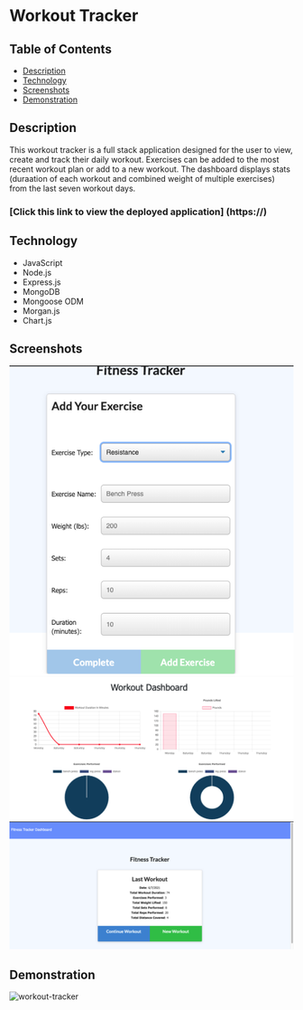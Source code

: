 # Workout Tracker

## Table of Contents
* [Description](#description)
* [Technology](#technology)
* [Screenshots](#screenshots)
* [Demonstration](#demonstration)

## Description
This workout tracker is a full stack application designed for the user to view, create and track their daily workout.  Exercises can be added to the most recent workout plan or add to a new workout.  The dashboard displays stats (duraation of each workout and combined weight of multiple exercises) from the last seven workout days.

### [Click this link to view the deployed application] (https://) 

## Technology
* JavaScript
* Node.js
* Express.js
* MongoDB
* Mongoose ODM
* Morgan.js
* Chart.js

## Screenshots

![workout-tracker](assets/enter-workout.png)
![workout-tracker](assets/workout-dashboard.png)
![workout-tracker](assets/workout-tracker.png)

## Demonstration
![workout-tracker](assets/workout-tracker.gif)
